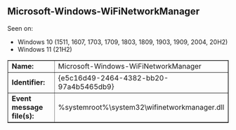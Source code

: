 ## Microsoft-Windows-WiFiNetworkManager

Seen on:
* Windows 10 (1511, 1607, 1703, 1709, 1803, 1809, 1903, 1909, 2004, 20H2)
* Windows 11 (21H2)

<table border="1" class="docutils">
  <tbody>
    <tr>
      <td><b>Name:</b></td>
      <td>Microsoft-Windows-WiFiNetworkManager</td>
    </tr>
    <tr>
      <td><b>Identifier:</b></td>
      <td>{e5c16d49-2464-4382-bb20-97a4b5465db9}</td>
    </tr>
    <tr>
      <td><b>Event message file(s):</b></td>
      <td>%systemroot%\system32\wifinetworkmanager.dll</td>
    </tr>
  </tbody>
</table>

&nbsp;

